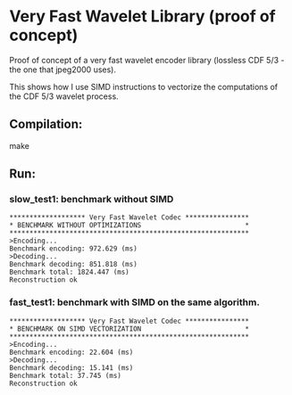 # Very Fast Wavelet Library (proof of concept)
Proof of concept of a very fast wavelet encoder library (lossless CDF 5/3 - the one that jpeg2000 uses).

This shows how I use SIMD instructions to vectorize the computations of the CDF 5/3 wavelet process.

## Compilation:
make


## Run:

### slow_test1: benchmark without SIMD
```
******************* Very Fast Wavelet Codec ****************
* BENCHMARK WITHOUT OPTIMIZATIONS                          *
************************************************************
>Encoding...
Benchmark encoding: 972.629 (ms)
>Decoding...
Benchmark decoding: 851.818 (ms)
Benchmark total: 1824.447 (ms)
Reconstruction ok
```

### fast_test1: benchmark with SIMD on the same algorithm.
```
******************* Very Fast Wavelet Codec ****************
* BENCHMARK ON SIMD VECTORIZATION                          *
************************************************************
>Encoding...
Benchmark encoding: 22.604 (ms)
>Decoding...
Benchmark decoding: 15.141 (ms)
Benchmark total: 37.745 (ms)
Reconstruction ok
```

